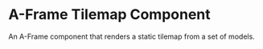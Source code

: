 # A-Frame Tilemap Component

An A-Frame component that renders a static tilemap from a set of models.

